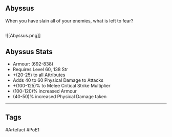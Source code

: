 ## Abyssus
When you have slain all of your enemies,
what is left to fear?
##
![[Abyssus.png]]
## Abyssus Stats
- Armour: (692-838)
- Requires Level 60, 138 Str
- +(20-25) to all Attributes
- Adds 40 to 60 Physical Damage to Attacks
- +(100-125)% to Melee Critical Strike Multiplier
- (100-120)% increased Armour
- (40-50)% increased Physical Damage taken


---
## Tags
#Artefact
#PoE1